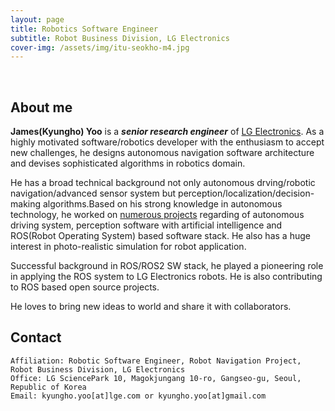 ```yaml
---
layout: page
title: Robotics Software Engineer
subtitle: Robot Business Division, LG Electronics
cover-img: /assets/img/itu-seokho-m4.jpg
---
```


<br/>

## About me

**James(Kyungho) Yoo** is a **_senior research engineer_** of [LG Electronics](https://www.lg.com/global/business/robot). As a highly motivated software/robotics developer with the enthusiasm to accept new challenges, he designs autonomous navigation software architecture and devises sophisticated algorithms in robotics domain.

He has a broad technical background not only autonomous drving/robotic navigation/advanced sensor system but perception/localization/decision-making algorithms.Based on his strong knowledge in autonomous technology, he worked on [numerous projects](https://james-yoo.github.io) regarding of autonomous driving system, perception software with artificial intelligence and ROS(Robot Operating System) based software stack. He also has a huge interest in photo-realistic simulation for robot application.

Successful background in ROS/ROS2 SW stack, he played a pioneering role in applying the ROS system to LG Electronics robots. He is also contributing to ROS based open source projects. 

He loves to bring new ideas to world and share it with collaborators.

## Contact

```
Affiliation: Robotic Software Engineer, Robot Navigation Project, Robot Business Division, LG Electronics
Office: LG SciencePark 10, Magokjungang 10-ro, Gangseo-gu, Seoul, Republic of Korea
Email: kyungho.yoo[at]lge.com or kyungho.yoo[at]gmail.com
```
